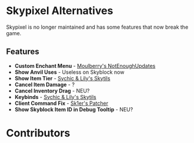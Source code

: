 # Skypixel Alternatives

Skypixel is no longer maintained and has some features that now break the game.

## Features

- **Custom Enchant Menu** - [Moulberry's NotEnoughUpdates](https://discord.gg/moulberry)
- **Show Anvil Uses** - Useless on Skyblock now
- **Show Item Tier** - [Sychic & Lily's Skytils](https://github.com/Skytils/SkytilsMod/releases/latest)
- **Cancel Item Damage** - ?
- **Cancel Inventory Drag** - NEU?
- **Keybinds** - [Sychic & Lily's Skytils](https://github.com/Skytils/SkytilsMod/releases/latest)
- **Client Command Fix** - [Sk1er's Patcher](https://sk1er.club/mods/patcher)
- **Show Skyblock Item ID in Debug Tooltip** - NEU?

# Contributors
